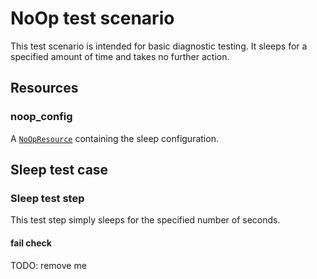 # NoOp test scenario

This test scenario is intended for basic diagnostic testing. It sleeps for a specified amount of time and takes no further action.

## Resources

### noop_config

A [`NoOpResource`](../../resources/dev/noop.py) containing the sleep configuration.

## Sleep test case

### Sleep test step

This test step simply sleeps for the specified number of seconds.

#### fail check
TODO: remove me
